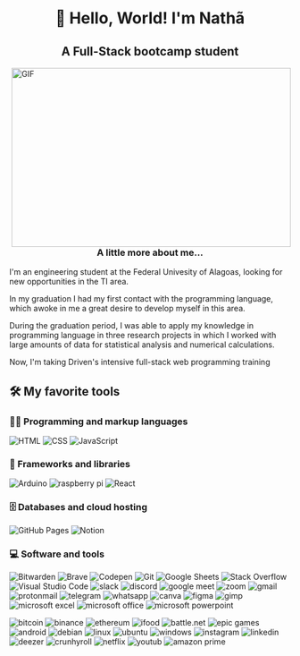 <h1 align="center">👋 Hello, World! I'm Nathã</h1>
<h2 align="center">A Full-Stack bootcamp student</h2>

<img align="right" alt="GIF" src="https://github.com/abhisheknaiidu/abhisheknaiidu/blob/master/code.gif?raw=true" width="500" height="320" />

<h3 align="center">A little more about me...</h3>
<p>I'm an engineering student at the Federal Univesity of Alagoas, looking for new opportunities in the TI area.</p>

<p>In my graduation I had my first contact with the programming language, which awoke in me a great desire to develop myself in this area.</p>

<p>During the graduation period, I was able to apply my knowledge in programming language in three research projects in which I worked with large amounts of data for statistical analysis and numerical calculations.</p>

<p>Now, I'm taking Driven's intensive full-stack web programming training</p>

<h2>🛠️ My favorite tools</h2>

<h3>👨‍💻 Programming and markup languages</h3>

<p>
    <img alt="HTML" src="https://img.shields.io/badge/HTML5-E34F26?style=for-the-badge&logo=html5&logoColor=white">
    <img alt="CSS" src="https://img.shields.io/badge/CSS3-1572B6?style=for-the-badge&logo=css3&logoColor=white">
    <img alt="JavaScript" src="https://img.shields.io/badge/JavaScript-323330?style=for-the-badge&logo=javascript&logoColor=F7DF1E">
</p>


<h3>🧰 Frameworks and libraries</h3>

<p>
    <img alt="Arduino" src="https://img.shields.io/badge/Arduino-00979D?style=for-the-badge&logo=Arduino&logoColor=white">
    <img alt="raspberry pi" src="https://img.shields.io/badge/Raspberry%20Pi-A22846?style=for-the-badge&logo=Raspberry%20Pi&logoColor=white">
    <img alt="React" src="https://img.shields.io/badge/React-20232A?style=for-the-badge&logo=react&logoColor=61DAFB">
</p>

<h3>🗄️ Databases and cloud hosting</h3>

<p>
    <img alt="GitHub Pages" src="https://img.shields.io/badge/GitHub%20Pages-327FC7.svg?logo=github&logoColor=white">
    <img alt="Notion" src="https://img.shields.io/badge/Notion-000000?style=for-the-badge&logo=notion&logoColor=white">
</p>

<h3>💻 Software and tools</h3>

<p>
    <img alt="Bitwarden" src="https://img.shields.io/badge/-Bitwarden-175DDC?style=for-the-badge&logo=bitwarden&logoColor=white">
    <img alt="Brave" src="https://img.shields.io/badge/Brave-FF1B2D?style=for-the-badge&logo=Brave&logoColor=white">
    <img alt="Codepen" src="https://img.shields.io/badge/Codepen-000000?style=for-the-badge&logo=codepen&logoColor=white">
    <img alt="Git" src="https://img.shields.io/badge/GIT-E44C30?style=for-the-badge&logo=git&logoColor=white">
    <img alt="Google Sheets" src="https://img.shields.io/badge/Google%20Sheets-34A853?style=for-the-badge&logo=google-sheets&logoColor=white">
    <img alt="Stack Overflow" src="https://img.shields.io/badge/Stack_Overflow-FE7A16?style=for-the-badge&logo=stack-overflow&logoColor=white">
    <img alt="Visual Studio Code" src="https://img.shields.io/badge/Visual_Studio_Code-0078D4?style=for-the-badge&logo=visual%20studio%20code&logoColor=white">
    <img alt="slack" src="https://img.shields.io/badge/Slack-4A154B?style=for-the-badge&logo=slack&logoColor=white">
    <img alt="discord" src="https://img.shields.io/badge/Discord-5865F2?style=for-the-badge&logo=discord&logoColor=white">
    <img alt="google meet" src="https://img.shields.io/badge/Google%20Meet-00897B?style=for-the-badge&logo=google-meet&logoColor=white">
    <img alt="zoom" src="https://img.shields.io/badge/Zoom-2D8CFF?style=for-the-badge&logo=zoom&logoColor=white">
    <img alt="gmail" src="https://img.shields.io/badge/Gmail-D14836?style=for-the-badge&logo=gmail&logoColor=white">
    <img alt="protonmail" src="https://img.shields.io/badge/ProtonMail-8B89CC?style=for-the-badge&logo=protonmail&logoColor=white">
    <img alt="telegram" src="https://img.shields.io/badge/Telegram-2CA5E0?style=for-the-badge&logo=telegram&logoColor=white">
    <img alt="whatsapp" src="https://img.shields.io/badge/WhatsApp-25D366?style=for-the-badge&logo=whatsapp&logoColor=white">
    <img alt="canva" src="https://img.shields.io/badge/Canva-%2300C4CC.svg?&style=for-the-badge&logo=Canva&logoColor=white">
    <img alt="figma" src="https://img.shields.io/badge/Figma-F24E1E?style=for-the-badge&logo=figma&logoColor=white">
    <img alt="gimp" src="https://img.shields.io/badge/gimp-5C5543?style=for-the-badge&logo=gimp&logoColor=white">
    <img alt="microsoft excel" src="https://img.shields.io/badge/Microsoft_Excel-217346?style=for-the-badge&logo=microsoft-excel&logoColor=white">
    <img alt="microsoft office" src="https://img.shields.io/badge/Microsoft_Office-D83B01?style=for-the-badge&logo=microsoft-office&logoColor=white">
    <img alt="microsoft powerpoint" src="https://img.shields.io/badge/Microsoft_PowerPoint-B7472A?style=for-the-badge&logo=microsoft-powerpoint&logoColor=white">
    
</p>
<p>	
    <img alt="bitcoin" src="https://img.shields.io/badge/Bitcoin-000000?style=for-the-badge&logo=bitcoin&logoColor=white">
    <img alt="binance" src="https://img.shields.io/badge/Binance-FCD535?style=for-the-badge&logo=binance&logoColor=white">
    <img alt="ethereum" src="https://img.shields.io/badge/Ethereum-3C3C3D?style=for-the-badge&logo=Ethereum&logoColor=white">
    <img alt="ifood" src="https://img.shields.io/badge/iFood-EA1D2C?style=for-the-badge&logo=ifood&logoColor=white">
    <img alt="battle.net" src="https://img.shields.io/badge/Battle.net-000?style=for-the-badge&logo=battle.net&logoColor=148EFF">
    <img alt="epic games" src="https://img.shields.io/badge/Epic%20Games-313131?style=for-the-badge&logo=Epic%20Games&logoColor=white">
    <img alt="android" src="https://img.shields.io/badge/Android-3DDC84?style=for-the-badge&logo=android&logoColor=white">
    <img alt="debian" src="https://img.shields.io/badge/Debian-A81D33?style=for-the-badge&logo=debian&logoColor=white">
    <img alt="linux" src="https://img.shields.io/badge/Linux-FCC624?style=for-the-badge&logo=linux&logoColor=blac">
    <img alt="ubuntu" src="https://img.shields.io/badge/Ubuntu-E95420?style=for-the-badge&logo=ubuntu&logoColor=white">
    <img alt="windows" src="https://img.shields.io/badge/Windows-0078D6?style=for-the-badge&logo=windows&logoColor=white">
    <img alt="instagram" src="https://img.shields.io/badge/Instagram-E4405F?style=for-the-badge&logo=instagram&logoColor=white">
    <img alt="linkedin" src="https://img.shields.io/badge/LinkedIn-0077B5?style=for-the-badge&logo=linkedin&logoColor=white">
    <img alt="deezer" src="https://img.shields.io/badge/Deezer-FEAA2D?style=for-the-badge&logo=deezer&logoColor=white">
    <img alt="crunhyroll" src="https://img.shields.io/badge/Crunchyroll-F47521?style=for-the-badge&logo=crunchyroll&logoColor=white">
    <img alt="netflix" src="https://img.shields.io/badge/Netflix-E50914?style=for-the-badge&logo=netflix&logoColor=white">
    <img alt="youtub" src="https://img.shields.io/badge/YouTube-FF0000?style=for-the-badge&logo=youtube&logoColor=white">
    <img alt="amazon prime" src="https://img.shields.io/badge/Amazon%20Prime-00A8E1?style=for-the-badge&logo=netflix&logoColor=white">
</p>




